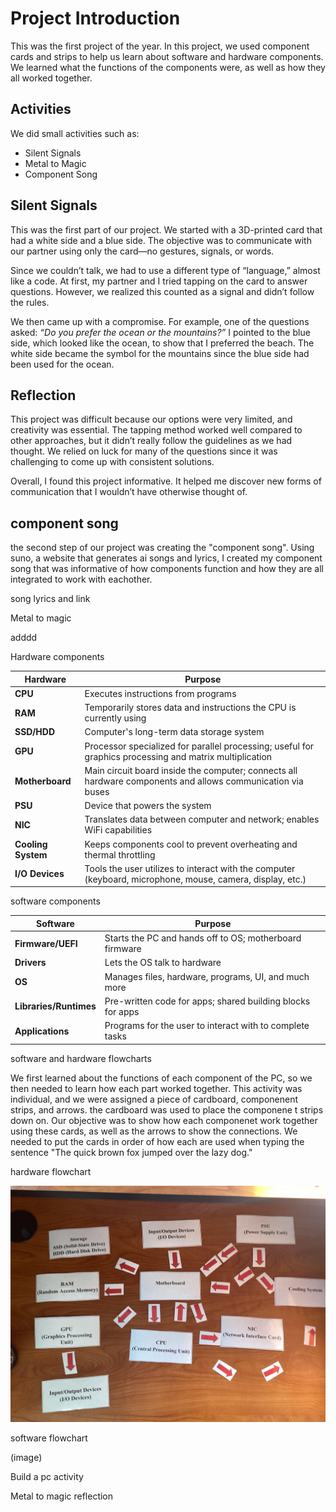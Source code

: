 # Project Introduction

This was the first project of the year. In this project, we used component cards and strips to help us learn about software and hardware components. We learned what the functions of the components were, as well as how they all worked together.

## Activities

We did small activities such as:
- Silent Signals  
- Metal to Magic  
- Component Song  

## Silent Signals

This was the first part of our project. We started with a 3D-printed card that had a white side and a blue side. The objective was to communicate with our partner using only the card—no gestures, signals, or words.  

Since we couldn’t talk, we had to use a different type of “language,” almost like a code. At first, my partner and I tried tapping on the card to answer questions. However, we realized this counted as a signal and didn’t follow the rules.  

We then came up with a compromise. For example, one of the questions asked: *“Do you prefer the ocean or the mountains?”* I pointed to the blue side, which looked like the ocean, to show that I preferred the beach. The white side became the symbol for the mountains since the blue side had been used for the ocean.

## Reflection

This project was difficult because our options were very limited, and creativity was essential. The tapping method worked well compared to other approaches, but it didn’t really follow the guidelines as we had thought. We relied on luck for many of the questions since it was challenging to come up with consistent solutions.  

Overall, I found this project informative. It helped me discover new forms of communication that I wouldn’t have otherwise thought of.


## component song

the second step of our project was creating the "component song". Using suno, a website that generates ai songs and lyrics, I created my component song that was informative of how components function and how they are all integrated to work with eachother. 

song lyrics and link

Metal to magic

adddd

Hardware components

| **Hardware**      | **Purpose**                                                                                     |
|-------------------|-------------------------------------------------------------------------------------------------|
| **CPU**           | Executes instructions from programs                                                             |
| **RAM**           | Temporarily stores data and instructions the CPU is currently using                            |
| **SSD/HDD**       | Computer's long-term data storage system                                                        |
| **GPU**           | Processor specialized for parallel processing; useful for graphics processing and matrix multiplication |
| **Motherboard**   | Main circuit board inside the computer; connects all hardware components and allows communication via buses |
| **PSU**           | Device that powers the system                                                                   |
| **NIC**           | Translates data between computer and network; enables WiFi capabilities                         |
| **Cooling System**| Keeps components cool to prevent overheating and thermal throttling                            |
| **I/O Devices**   | Tools the user utilizes to interact with the computer (keyboard, microphone, mouse, camera, display, etc.) |

software components

| **Software**        | **Purpose**                                                     |
|---------------------|-----------------------------------------------------------------|
| **Firmware/UEFI**   | Starts the PC and hands off to OS; motherboard firmware         |
| **Drivers**         | Lets the OS talk to hardware                                    |
| **OS**              | Manages files, hardware, programs, UI, and much more            |
| **Libraries/Runtimes** | Pre-written code for apps; shared building blocks for apps   |
| **Applications**    | Programs for the user to interact with to complete tasks        |

software and hardware flowcharts

We first learned about the functions of each component of the PC, so we then needed to learn how each part worked together. This activity was individual, and we were assigned a piece of cardboard, componenent strips, and arrows. the cardboard was used to place the componene t strips down on. Our objective was to show how each componenet work together using these cards, as well as the arrows to show the connections. We needed to put the cards in order of how each are used when typing the sentence "The quick brown fox jumped over the lazy dog."


hardware flowchart

![Hardware Flowchart](image.jpeg)

software flowchart

(image)

Build a pc activity

Metal to magic reflection


